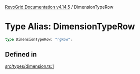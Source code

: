 [RevoGrid Documentation v4.14.5](README.md) / DimensionTypeRow

# Type Alias: DimensionTypeRow

```ts
type DimensionTypeRow: "rgRow";
```

## Defined in

[src/types/dimension.ts:1](https://github.com/revolist/revogrid/blob/395fb64310e6654557393205ff295dbb2f4142c5/src/types/dimension.ts#L1)
